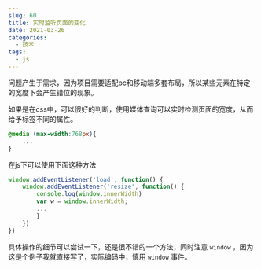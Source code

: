 ```yaml
---
slug: 60
title: 实时监听页面的变化
date: 2021-03-26
categories: 
  - 技术
tags: 
  - js
---
```






问题产生于需求，因为项目需要适配pc和移动端多套布局，所以某些元素在特定的宽度下会产生错位的现象。

如果是在css中，可以很好的判断，使用媒体查询可以实时检测页面的宽度，从而给予标签不同的属性。

```css
@media (max-width:768px){
    ...
}
```
在js下可以使用下面这种方法

```js
window.addEventListener('load', function() {
    window.addEventListener('resize', function() {
        console.log(window.innerWidth)
        var w = window.innerWidth;
        ...
        }
    })
})
```

具体操作的细节可以尝试一下，还是很不错的一个方法，同时注意 `window` ，因为这是个例子我就直接写了，实际编码中，慎用 
 `window` 事件。
